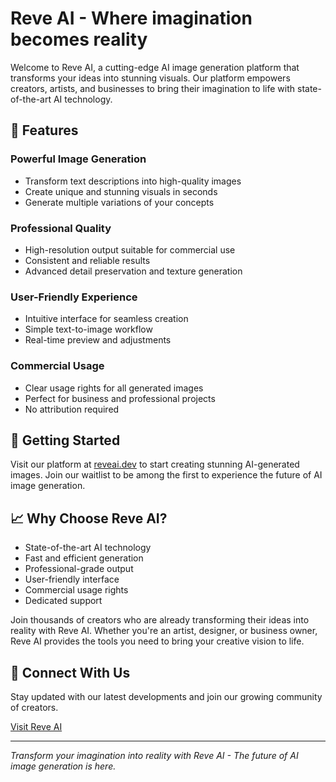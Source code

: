 # Reve AI - Where imagination becomes reality

Welcome to Reve AI, a cutting-edge AI image generation platform that transforms your ideas into stunning visuals. Our platform empowers creators, artists, and businesses to bring their imagination to life with state-of-the-art AI technology.

## 🌟 Features

### Powerful Image Generation
- Transform text descriptions into high-quality images
- Create unique and stunning visuals in seconds
- Generate multiple variations of your concepts

### Professional Quality
- High-resolution output suitable for commercial use
- Consistent and reliable results
- Advanced detail preservation and texture generation

### User-Friendly Experience
- Intuitive interface for seamless creation
- Simple text-to-image workflow
- Real-time preview and adjustments

### Commercial Usage
- Clear usage rights for all generated images
- Perfect for business and professional projects
- No attribution required

## 🚀 Getting Started

Visit our platform at [reveai.dev](https://reveai.dev) to start creating stunning AI-generated images. Join our waitlist to be among the first to experience the future of AI image generation.

## 📈 Why Choose Reve AI?

- State-of-the-art AI technology
- Fast and efficient generation
- Professional-grade output
- User-friendly interface
- Commercial usage rights
- Dedicated support

Join thousands of creators who are already transforming their ideas into reality with Reve AI. Whether you're an artist, designer, or business owner, Reve AI provides the tools you need to bring your creative vision to life.

## 🔗 Connect With Us

Stay updated with our latest developments and join our growing community of creators.

[Visit Reve AI](https://reveai.dev)

---

*Transform your imagination into reality with Reve AI - The future of AI image generation is here.*
